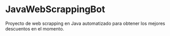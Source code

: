# JavaWebScrappingBot
Proyecto de web scrapping en Java automatizado para obtener los mejores descuentos en el momento.
